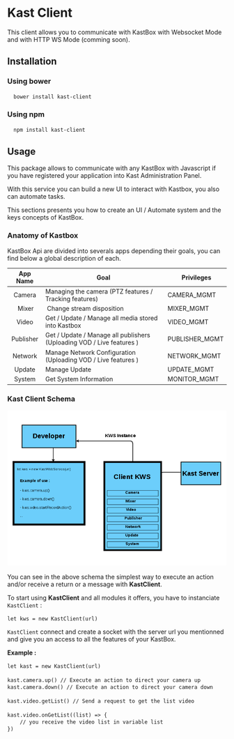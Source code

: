 # Kast Client

This client allows you to communicate with KastBox with Websocket Mode and with
HTTP WS Mode (comming soon).

## Installation

### Using bower

```bash
  bower install kast-client
```

### Using npm

```bash
  npm install kast-client
```

## Usage

This package allows to communicate with any KastBox with Javascript if you have
registered your application into Kast Administration Panel.

With this service you can build a new UI to interact with Kastbox, you also can
automate tasks.

This sections presents you how to create an UI / Automate system and the keys concepts
of KastBox.  

### Anatomy of Kastbox

KastBox Api are divided into severals apps depending their goals, you can find
below a global description of each.

|   App Name      |      Goal                                                              |  Privileges    |
|:---------------:|------------------------------------------------------------------------|----------------|
| Camera          | Managing the camera (PTZ features / Tracking features)                 |  CAMERA_MGMT   |
| Mixer           | Change stream disposition                                              |  MIXER_MGMT    |
| Video           | Get / Update / Manage all media stored into Kastbox                    |  VIDEO_MGMT    |
| Publisher       | Get / Update / Manage all publishers (Uploading VOD / Live features  ) | PUBLISHER_MGMT |  
| Network         | Manage Network Configuration (Uploading VOD / Live features  )         | NETWORK_MGMT   |  
| Update          | Manage Update                                                          | UPDATE_MGMT    |  
| System          | Get System Information                                                 | MONITOR_MGMT   |  


### Kast Client Schema

![KastClientSchema](https://github.com/Kalyzee/kast-client-js/blob/master/docs/img/KastClient_Schema.png)


You can see in the above schema the simplest way to execute an action and/or receive a return or a message with **KastClient**.

To start using **KastClient** and all modules it offers, you have to instanciate `KastClient` :

    let kws = new KastClient(url)

`KastClient` connect and create a socket with the server url you mentionned and give you an access to all the features of your KastBox.

**Example :**

    let kast = new KastClient(url)
    
    kast.camera.up() // Execute an action to direct your camera up
    kast.camera.down() // Execute an action to direct your camera down

    kast.video.getList() // Send a request to get the list video

    kast.video.onGetList((list) => {
        // you receive the video list in variable list
    })

